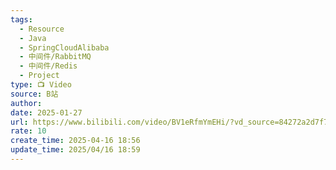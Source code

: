 ```yaml
---
tags:
  - Resource
  - Java
  - SpringCloudAlibaba
  - 中间件/RabbitMQ
  - 中间件/Redis
  - Project
type: 📺 Video
source: B站
author: 
date: 2025-01-27
url: https://www.bilibili.com/video/BV1eRfmYmEHi/?vd_source=84272a2d7f72158b38778819be5bc6ad
rate: 10
create_time: 2025-04-16 18:56
update_time: 2025/04/16 18:59
---
```

